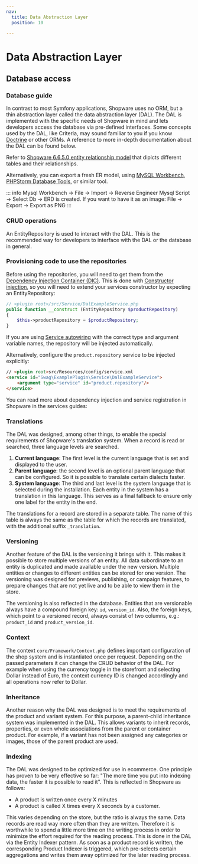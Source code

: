 ```yaml
---
nav:
  title: Data Abstraction Layer
  position: 10

---
```


# Data Abstraction Layer

## Database access

### Database guide

In contrast to most Symfony applications, Shopware uses no ORM, but a thin abstraction layer called the data abstraction layer \(DAL\). The DAL is implemented with the specific needs of Shopware in mind and lets developers access the database via pre-defined interfaces. Some concepts used by the DAL, like Criteria, may sound familiar to you if you know [Doctrine](https://symfony.com/doc/current/doctrine.html) or other ORMs. A reference to more in-depth documentation about the DAL can be found below.

Refer to [Shopware 6.6.5.0 entity relationship model](../../assets/shopware6_erd.pdf) that dipicts different tables and their relationships. 

Alternatively, you can export a fresh ER model, using [MySQL Workbench](https://dev.mysql.com/doc/workbench/en/wb-reverse-engineering.html), [PHPStorm Database Tools](https://www.jetbrains.com/help/phpstorm/creating-diagrams.html), or similar tool.

::: info
Mysql Workbench → File → Import → Reverse Engineer Mysql Script → Select Db → ERD is created.
If you want to have it as an image: File → Export → Export as PNG
:::

### CRUD operations

An EntityRepository is used to interact with the DAL. This is the recommended way for developers to interface with the DAL or the database in general.

### Provisioning code to use the repositories

Before using the repositories, you will need to get them from the [Dependency Injection Container (DIC)](../../guides/plugins/plugins/plugin-fundamentals/dependency-injection). This is done with [Constructor injection](https://symfony.com/doc/current/service_container/injection_types.html#constructor-injection), so you will need to extend your services constructor by expecting an EntityRepository:

```php
// <plugin root>/src/Service/DalExampleService.php
public function __construct (EntityRepository $productRepository)
{
    $this->productRepository = $productRepository;
}
```

If you are using [Service autowiring](https://symfony.com/doc/current/service_container/autowiring.html) with the correct type and argument variable names, the repository will be injected automatically.

Alternatively, configure the `product.repository` service to be injected explicitly:

```html
// <plugin root>src/Resources/config/service.xml
<service id="Swag\ExamplePlugin\Service\DalExampleService">
    <argument type="service" id="product.repository"/>
</service>
```

You can read more about dependency injection and service registration in Shopware in the services guides:

<PageRef page="../../guides/plugins/plugins/plugin-fundamentals/add-custom-service" />

### Translations

The DAL was designed, among other things, to enable the special requirements of Shopware's translation system. When a record is read or searched, three language levels are searched.

1. **Current language**: The first level is the current language that is set and displayed to the user.
1. **Parent language**: the second level is an optional parent language that can be configured. So it is possible to translate certain dialects faster.
1. **System language**: The third and last level is the system language that is selected during the installation. Each entity in the system has a translation in this language. This serves as a final fallback to ensure only one label for the entity in the end.

The translations for a record are stored in a separate table. The name of this table is always the same as the table for which the records are translated, with the additional suffix `_translation`.

### Versioning

Another feature of the DAL is the versioning it brings with it. This makes it possible to store multiple versions of an entity. All data subordinate to an entity is duplicated and made available under the new version. Multiple entities or changes to different entities can be stored for one version. The versioning was designed for previews, publishing, or campaign features, to prepare changes that are not yet live and to be able to view them in the store.

The versioning is also reflected in the database. Entities that are versionable always have a compound foreign key: `id`, `version_id`. Also, the foreign keys, which point to a versioned record, always consist of two columns, e.g.: `product_id` and `product_version_id`.

### Context

The context `core/Framework/Context.php` defines important configuration of the shop system and is instantiated once per request. Depending on the passed parameters it can change the CRUD behavior of the DAL. For example when using the currency toggle in the storefront and selecting Dollar instead of Euro, the context currency ID is changed accordingly and all operations now refer to Dollar.

### Inheritance

Another reason why the DAL was designed is to meet the requirements of the product and variant system. For this purpose, a parent-child inheritance system was implemented in the DAL. This allows variants to inherit records, properties, or even whole associations from the parent or container product. For example, if a variant has not been assigned any categories or images, those of the parent product are used.

### Indexing

The DAL was designed to be optimized for use in ecommerce. One principle has proven to be very effective so far: "The more time you put into indexing data, the faster it is possible to read it". This is reflected in Shopware as follows:

* A product is written once every X minutes
* A product is called X times every X seconds by a customer.

This varies depending on the store, but the ratio is always the same. Data records are read way more often than they are written. Therefore it is worthwhile to spend a little more time on the writing process in order to minimize the effort required for the reading process. This is done in the DAL via the Entity Indexer pattern. As soon as a product record is written, the corresponding Product Indexer is triggered, which pre-selects certain aggregations and writes them away optimized for the later reading process.


